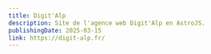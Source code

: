 ```yaml
---
title: Digit'Alp
description: Site de l'agence web Digit'Alp en AstroJS.
publishingDate: 2025-03-15
link: https://digit-alp.fr/
---
```

